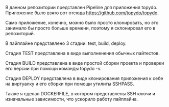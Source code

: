 В данном репозитории представлен Pipeline для приложения topydo. Приложение было взято вот отсюда https://github.com/topydo/topydo.

Само приложение, конечно, можно было просто клонировать, но это занимало бы просто больше времени, поэтому я склонировал его в репозиторий. 

В пайплайне представлено 3 стадии: test, build, deploy.

Стадия TEST представлена в виде выполненения обычных пайтестов.

Стадия BUILD представлена в виде простой сборки проекта и проверки его версии при помощи команды topydo -v.

Стадия DEPLOY представлена в виде клонирования приложения к себе на виртуалку и его сборки при помощи утилиты SSHPASS.

Также я сделал DOCKERFILE, в котором представлены SSH ключи и изначальные зависимости, что ускорило работу пайплайна.
